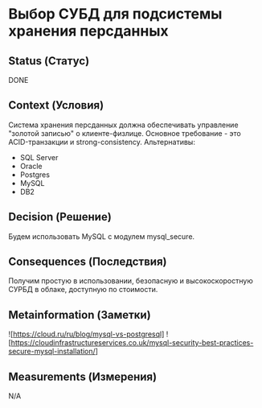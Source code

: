 # Выбор СУБД для подсистемы хранения персданных

## Status (Статус)
DONE

## Context (Условия)
Система хранения персданных должна обеспечивать управление "золотой записью" о клиенте-физлице. 
Основное требование - это ACID-транзакции и strong-consistency.
Альтернативы:
- SQL Server
- Oracle
- Postgres
- MySQL
- DB2

## Decision (Решение)
Будем использовать MySQL с модулем mysql_secure.

## Consequences (Последствия)
Получим простую в использовании, безопасную и высокоскоростную СУРБД в облаке, доступную по стоимости. 

## Metainformation (Заметки)
![https://cloud.ru/ru/blog/mysql-vs-postgresql]
![https://cloudinfrastructureservices.co.uk/mysql-security-best-practices-secure-mysql-installation/]

## Measurements (Измерения)
N/A
